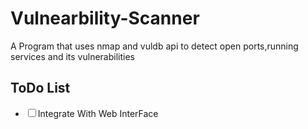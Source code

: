 # Vulnearbility-Scanner
A Program  that uses nmap and vuldb api to detect open ports,running services and its vulnerabilities
<h2>ToDo List</h2>
<ul>
<li><input type="checkbox"/>Integrate With Web InterFace</li>
</ul>

